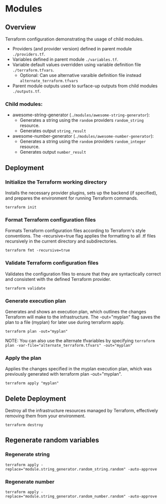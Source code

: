 # Modules

## Overview
Terraform configuration demonstrating the usage of child modules.
- Providers (and provider version) defined in parent module `./providers.tf`.
- Variables defined in parent module `./variables.tf`.
- Variable default values overridden using variable definition file `./terraform.tfvars`.
    - Optional: Can use alternative varaible definition file instead `alternate_terraform.tfvars`
- Parent module outputs used to surface-up outputs from child modules `./outputs.tf`.

### Child modules:
- awesome-string-generator (`./modules/awesome-string-generator`):
    - Generates a string using the `random` providers `random_string` resource.
    - Generates output `string_result`
- awesome-number-generator (`./modules/awesome-number-generator`):
    - Generates a string using the `random` providers `random_integer` resource.
    - Generates output `number_result`

## Deployment

### Initialize the Terraform working directory
Installs the necessary provider plugins, sets up the backend (if specified), and prepares the environment for running Terraform commands.
```
terraform init
```

### Format Terraform configuration files
Formats Terraform configuration files according to Terraform's style conventions. The -recursive=true flag applies the formatting to all .tf files recursively in the current directory and subdirectories.
```
terraform fmt -recursive=true
```

### Validate Terraform configuration files
Validates the configuration files to ensure that they are syntactically correct and consistent with the defined Terraform provider.
```
terraform validate
```

### Generate execution plan
Generates and shows an execution plan, which outlines the changes Terraform will make to the infrastructure. The -out="myplan" flag saves the plan to a file (myplan) for later use during terraform apply.
```
terraform plan -out="myplan"
```
NOTE: You can also use the alternate tfvariables by specifying `terraform plan -var-file="alternate_terraform.tfvars" -out="myplan"`

### Apply the plan
Applies the changes specified in the myplan execution plan, which was previously generated with terraform plan -out="myplan".
```
terraform apply "myplan"
```

## Delete Deployment
Destroy all the infrastructure resources managed by Terraform, effectively removing them from your environment.
```
terraform destroy
```

## Regenerate random variables

### Regenerate string
```
terraform apply -replace="module.string_generator.random_string.random" -auto-approve
```

### Regenerate number
```
terraform apply -replace="module.string_generator.random_number.random" -auto-approve
```
